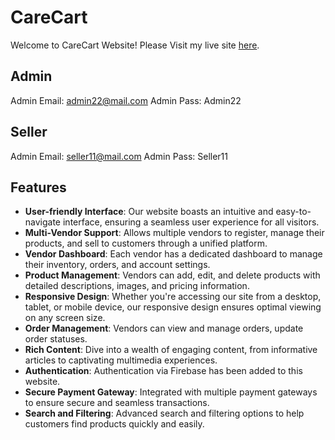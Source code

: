 # CareCart

Welcome to CareCart Website! Please Visit my live site [here](https://b9a12-73e3e.web.app/).


## Admin
Admin Email: admin22@mail.com
Admin Pass: Admin22

## Seller
Admin Email: seller11@mail.com
Admin Pass: Seller11


## Features

- **User-friendly Interface**: Our website boasts an intuitive and easy-to-navigate interface, ensuring a seamless user experience for all visitors.
- **Multi-Vendor Support**: Allows multiple vendors to register, manage their products, and sell to customers through a unified platform.
- **Vendor Dashboard**: Each vendor has a dedicated dashboard to manage their inventory, orders, and account settings.
- **Product Management**: Vendors can add, edit, and delete products with detailed descriptions, images, and pricing information.
- **Responsive Design**: Whether you're accessing our site from a desktop, tablet, or mobile device, our responsive design ensures optimal viewing on any screen size.
- **Order Management**: Vendors can view and manage orders, update order statuses.
- **Rich Content**: Dive into a wealth of engaging content, from informative articles to captivating multimedia experiences.
- **Authentication**: Authentication via Firebase has been added to this website.
- **Secure Payment Gateway**: Integrated with multiple payment gateways to ensure secure and seamless transactions.
- **Search and Filtering**: Advanced search and filtering options to help customers find products quickly and easily.
